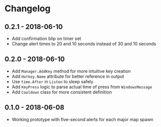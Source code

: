 # Changelog

## 0.2.1 - 2018-06-10
- Add confirmation blip on timer set
- Change alert times to 20 and 10 seconds instead of 30 and 10 seconds

## 0.2.0 - 2018-06-10
- Add `Manager.AddKey` method for more intuitive key creation
- Add `Hotkey.Name` attribute for better reference in output
- Use `time.After` in `Listen` to sleep safely
- Add `KeyPress` logic to parse actual time of press from `WindowsMessage`
- Add `Cooldown` class for more consistent definition

## 0.1.0 - 2018-06-08
- Working prototype with five-second alerts for each major map spawn
